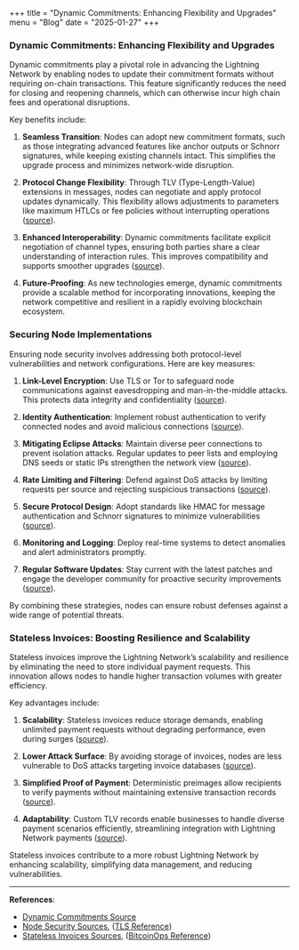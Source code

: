 +++
title = "Dynamic Commitments: Enhancing Flexibility and Upgrades"
menu = "Blog"
date = "2025-01-27"
+++

### Dynamic Commitments: Enhancing Flexibility and Upgrades

Dynamic commitments play a pivotal role in advancing the Lightning Network by enabling nodes to update their commitment formats without requiring on-chain transactions. This feature significantly reduces the need for closing and reopening channels, which can otherwise incur high chain fees and operational disruptions.

Key benefits include:

1. **Seamless Transition**: Nodes can adopt new commitment formats, such as those integrating advanced features like anchor outputs or Schnorr signatures, while keeping existing channels intact. This simplifies the upgrade process and minimizes network-wide disruption.

2. **Protocol Change Flexibility**: Through TLV (Type-Length-Value) extensions in messages, nodes can negotiate and apply protocol updates dynamically. This flexibility allows adjustments to parameters like maximum HTLCs or fee policies without interrupting operations ([source](https://gnusha.org/url/https://lists.linuxfoundation.org/pipermail/lightning-dev/2020-July/002764.html)).

3. **Enhanced Interoperability**: Dynamic commitments facilitate explicit negotiation of channel types, ensuring both parties share a clear understanding of interaction rules. This improves compatibility and supports smoother upgrades ([source](https://gnusha.org/url/https://lists.linuxfoundation.org/pipermail/lightning-dev/2020-July/002764.html)).

4. **Future-Proofing**: As new technologies emerge, dynamic commitments provide a scalable method for incorporating innovations, keeping the network competitive and resilient in a rapidly evolving blockchain ecosystem.

### Securing Node Implementations

Ensuring node security involves addressing both protocol-level vulnerabilities and network configurations. Here are key measures:

1. **Link-Level Encryption**: Use TLS or Tor to safeguard node communications against eavesdropping and man-in-the-middle attacks. This protects data integrity and confidentiality ([source](https://gnusha.org/url/https://lists.linuxfoundation.org/pipermail/bitcoin-dev/2014-August/006517.html)).

2. **Identity Authentication**: Implement robust authentication to verify connected nodes and avoid malicious connections ([source](https://gnusha.org/url/https://lists.linuxfoundation.org/pipermail/bitcoin-dev/2016-June/012847.html)).

3. **Mitigating Eclipse Attacks**: Maintain diverse peer connections to prevent isolation attacks. Regular updates to peer lists and employing DNS seeds or static IPs strengthen the network view ([source](https://bitcoin.stackexchange.com/questions/107671#107678)).

4. **Rate Limiting and Filtering**: Defend against DoS attacks by limiting requests per source and rejecting suspicious transactions ([source](https://gnusha.org/pi/bitcoindev/a647a2e2-2742-4b0e-ae84-6f84b018136fn@googlegroups.com/T/#u#md98692398d3858c104cbee92637b05fecabc89f8)).

5. **Secure Protocol Design**: Adopt standards like HMAC for message authentication and Schnorr signatures to minimize vulnerabilities ([source](https://bitcointalk.org/index.php?topic=780712.msg8848968#msg8848968)).

6. **Monitoring and Logging**: Deploy real-time systems to detect anomalies and alert administrators promptly.

7. **Regular Software Updates**: Stay current with the latest patches and engage the developer community for proactive security improvements ([source](https://gnusha.org/url/https://lists.linuxfoundation.org/pipermail/bitcoin-dev/2021-October/019564.html)).

By combining these strategies, nodes can ensure robust defenses against a wide range of potential threats.

### Stateless Invoices: Boosting Resilience and Scalability

Stateless invoices improve the Lightning Network’s scalability and resilience by eliminating the need to store individual payment requests. This innovation allows nodes to handle higher transaction volumes with greater efficiency.

Key advantages include:

1. **Scalability**: Stateless invoices reduce storage demands, enabling unlimited payment requests without degrading performance, even during surges ([source](https://gnusha.org/url/https://lists.linuxfoundation.org/pipermail/lightning-dev/2021-September/003236.html)).

2. **Lower Attack Surface**: By avoiding storage of invoices, nodes are less vulnerable to DoS attacks targeting invoice databases ([source](https://gnusha.org/url/https://lists.linuxfoundation.org/pipermail/lightning-dev/2021-September/003241.html)).

3. **Simplified Proof of Payment**: Deterministic preimages allow recipients to verify payments without maintaining extensive transaction records ([source](https://bitcoinops.org/en/topics/stateless-invoices)).

4. **Adaptability**: Custom TLV records enable businesses to handle diverse payment scenarios efficiently, streamlining integration with Lightning Network payments ([source](https://gnusha.org/url/https://lists.linuxfoundation.org/pipermail/lightning-dev/2021-September/003252.html)).

Stateless invoices contribute to a more robust Lightning Network by enhancing scalability, simplifying data management, and reducing vulnerabilities.

---
**References**:
- [Dynamic Commitments Source](https://gnusha.org/url/https://lists.linuxfoundation.org/pipermail/lightning-dev/2020-July/002764.html)
- [Node Security Sources](https://bitcoin.stackexchange.com/questions/107671#107678), ([TLS Reference](https://gnusha.org/url/https://lists.linuxfoundation.org/pipermail/bitcoin-dev/2014-August/006517.html))
- [Stateless Invoices Sources](https://gnusha.org/url/https://lists.linuxfoundation.org/pipermail/lightning-dev/2021-September/003236.html), ([BitcoinOps Reference](https://bitcoinops.org/en/topics/stateless-invoices))
